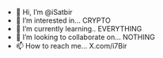 - 👋 Hi, I’m @iSatbir
- 👀 I’m interested in... CRYPTO
- 🌱 I’m currently learning.. EVERYTHING
- 💞️ I’m looking to collaborate on... NOTHING
- 📫 How to reach me... X.com/i7Bir

<!---
iSatbir/iSatbir is a ✨ special ✨ repository because its `README.md` (this file) appears on your GitHub profile.
You can click the Preview link to take a look at your changes.
--->
